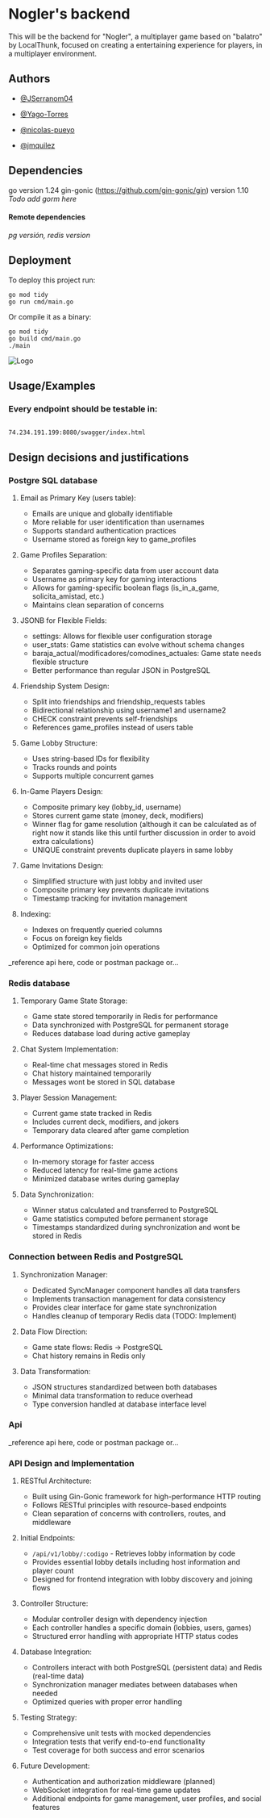 # Nogler's backend

This will be the backend for "Nogler", a multiplayer game based on "balatro" by LocalThunk, focused on creating a entertaining experience for players, in a multiplayer environment.

## Authors

- [@JSerranom04](https://github.com/JSerranom04)

- [@Yago-Torres](https://github.com/Yago-Torres)

- [@nicolas-pueyo](https://github.com/nicolas-pueyo)

- [@jmquilez](https://github.com/jmquilez)

## Dependencies
go version 1.24
gin-gonic (https://github.com/gin-gonic/gin) version 1.10
_Todo add gorm here_

#### Remote dependencies
_pg versión, redis version_

## Deployment

To deploy this project run:

```
go mod tidy
go run cmd/main.go
```
Or compile it as a binary:
```
go mod tidy
go build cmd/main.go
./main
```

![Logo](letras-img.png)

## Usage/Examples

### Every endpoint should be testable in:

~~~ copy

74.234.191.199:8080/swagger/index.html
~~~
## Design decisions and justifications

### Postgre SQL database


1. Email as Primary Key (users table):
   - Emails are unique and globally identifiable
   - More reliable for user identification than usernames
   - Supports standard authentication practices
   - Username stored as foreign key to game_profiles

2. Game Profiles Separation:
   - Separates gaming-specific data from user account data
   - Username as primary key for gaming interactions
   - Allows for gaming-specific boolean flags (is_in_a_game, solicita_amistad, etc.)
   - Maintains clean separation of concerns

3. JSONB for Flexible Fields:
   - settings: Allows for flexible user configuration storage
   - user_stats: Game statistics can evolve without schema changes
   - baraja_actual/modificadores/comodines_actuales: Game state needs flexible structure
   - Better performance than regular JSON in PostgreSQL

4. Friendship System Design:
   - Split into friendships and friendship_requests tables
   - Bidirectional relationship using username1 and username2
   - CHECK constraint prevents self-friendships
   - References game_profiles instead of users table

5. Game Lobby Structure:
   - Uses string-based IDs for flexibility
   - Tracks rounds and points
   - Supports multiple concurrent games

6. In-Game Players Design:
   - Composite primary key (lobby_id, username)
   - Stores current game state (money, deck, modifiers)
   - Winner flag for game resolution (although it can be calculated as of right now it stands like this until further discussion in order to avoid extra calculations)
   - UNIQUE constraint prevents duplicate players in same lobby

7. Game Invitations Design:
   - Simplified structure with just lobby and invited user
   - Composite primary key prevents duplicate invitations
   - Timestamp tracking for invitation management

8. Indexing:
   - Indexes on frequently queried columns
   - Focus on foreign key fields
   - Optimized for common join operations

_reference api here, code or postman package or...

### Redis database


1. Temporary Game State Storage:
   - Game state stored temporarily in Redis for performance
   - Data synchronized with PostgreSQL for permanent storage
   - Reduces database load during active gameplay

2. Chat System Implementation:
   - Real-time chat messages stored in Redis
   - Chat history maintained temporarily
   - Messages wont be stored in SQL database

3. Player Session Management:
   - Current game state tracked in Redis
   - Includes current deck, modifiers, and jokers
   - Temporary data cleared after game completion

4. Performance Optimizations:
   - In-memory storage for faster access
   - Reduced latency for real-time game actions
   - Minimized database writes during gameplay

5. Data Synchronization:
   - Winner status calculated and transferred to PostgreSQL
   - Game statistics computed before permanent storage
   - Timestamps standardized during synchronization and wont be stored in Redis

### Connection between Redis and PostgreSQL


1. Synchronization Manager:
   - Dedicated SyncManager component handles all data transfers
   - Implements transaction management for data consistency
   - Provides clear interface for game state synchronization
   - Handles cleanup of temporary Redis data (TODO: Implement)

2. Data Flow Direction:
   - Game state flows: Redis -> PostgreSQL
   - Chat history remains in Redis only

3. Data Transformation:
   - JSON structures standardized between both databases
   - Minimal data transformation to reduce overhead
   - Type conversion handled at database interface level

### Api



_reference api here, code or postman package or...

### API Design and Implementation

1. RESTful Architecture:
   - Built using Gin-Gonic framework for high-performance HTTP routing
   - Follows RESTful principles with resource-based endpoints
   - Clean separation of concerns with controllers, routes, and middleware

2. Initial Endpoints:
   - `/api/v1/lobby/:codigo` - Retrieves lobby information by code
   - Provides essential lobby details including host information and player count
   - Designed for frontend integration with lobby discovery and joining flows

3. Controller Structure:
   - Modular controller design with dependency injection
   - Each controller handles a specific domain (lobbies, users, games)
   - Structured error handling with appropriate HTTP status codes

4. Database Integration:
   - Controllers interact with both PostgreSQL (persistent data) and Redis (real-time data)
   - Synchronization manager mediates between databases when needed
   - Optimized queries with proper error handling

5. Testing Strategy:
   - Comprehensive unit tests with mocked dependencies
   - Integration tests that verify end-to-end functionality
   - Test coverage for both success and error scenarios

6. Future Development:
   - Authentication and authorization middleware (planned)
   - WebSocket integration for real-time game updates
   - Additional endpoints for game management, user profiles, and social features
